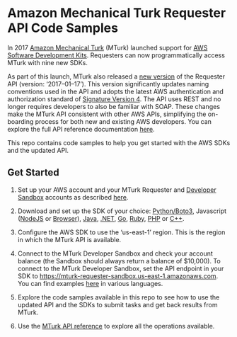 # Amazon Mechanical Turk Requester API Code Samples
In 2017 [Amazon Mechanical Turk](https://www.mturk.com) (MTurk) launched support for [AWS Software Development Kits](https://aws.amazon.com/tools/). Requesters can now programmatically access MTurk with nine new SDKs.

As part of this launch, MTurk also released a [new version](http://docs.aws.amazon.com/AWSMechTurk/latest/AWSMturkAPI/Welcome.html) of the Requester API (version: ‘2017–01–17’). This version significantly updates naming conventions used in the API and adopts the latest AWS authentication and authorization standard of [Signature Version 4](http://docs.aws.amazon.com/general/latest/gr/signature-version-4.html). The API uses REST and no longer requires developers to also be familiar with SOAP. These changes make the MTurk API consistent with other AWS APIs, simplifying the on-boarding process for both new and existing AWS developers. You can explore the full API reference documentation [here](http://docs.aws.amazon.com/AWSMechTurk/latest/AWSMturkAPI/Welcome.html).

This repo contains code samples to help you get started with the AWS SDKs and the updated API. 

## Get Started

1. Set up your AWS account and your MTurk Requester and [Developer Sandbox](https://requestersandbox.mturk.com/) accounts as described [here](http://docs.aws.amazon.com/AWSMechTurk/latest/AWSMechanicalTurkGettingStartedGuide/SetUp.html).

2. Download and set up the SDK of your choice: [Python/Boto3](https://aws.amazon.com/sdk-for-python/), Javascript ([NodeJS](https://aws.amazon.com/sdk-for-node-js/) or [Browser](https://aws.amazon.com/sdk-for-browser/)), [Java](https://aws.amazon.com/sdk-for-java/), [.NET](https://aws.amazon.com/sdk-for-net/), [Go](https://aws.amazon.com/sdk-for-go/), [Ruby](https://aws.amazon.com/sdk-for-ruby/), [PHP](https://aws.amazon.com/sdk-for-php/) or [C++](https://aws.amazon.com/sdk-for-cpp/).

3. Configure the AWS SDK to use the ‘us-east-1’ region. This is the region in which the MTurk API is available.

4. Connect to the MTurk Developer Sandbox and check your account balance (the Sandbox should always return a balance of $10,000). To connect to the MTurk Developer Sandbox, set the API endpoint in your SDK to https://mturk-requester-sandbox.us-east-1.amazonaws.com. You can find examples [here](https://requester.mturk.com/developer) in various languages.

5. Explore the code samples available in this repo to see how to use the updated API and the SDKs to submit tasks and get back results from MTurk.

6. Use the [MTurk API reference](http://docs.aws.amazon.com/AWSMechTurk/latest/AWSMturkAPI/Welcome.html) to explore all the operations available.

